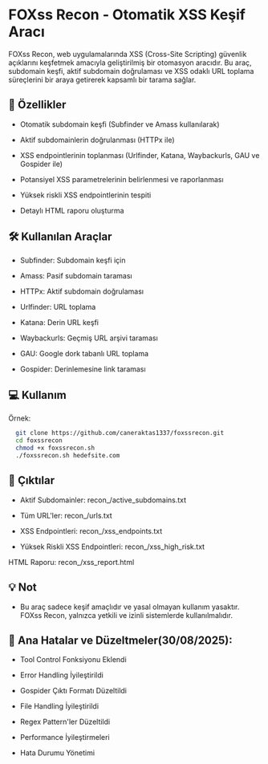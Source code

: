 
# FOXss Recon - Otomatik XSS Keşif Aracı

FOXss Recon, web uygulamalarında XSS (Cross-Site Scripting) güvenlik açıklarını keşfetmek amacıyla geliştirilmiş bir otomasyon aracıdır. Bu araç, subdomain keşfi, aktif subdomain doğrulaması ve XSS odaklı URL toplama süreçlerini bir araya getirerek kapsamlı bir tarama sağlar.


## 🚀 Özellikler

- Otomatik subdomain keşfi (Subfinder ve Amass kullanılarak)

- Aktif subdomainlerin doğrulanması (HTTPx ile)

- XSS endpointlerinin toplanması (Urlfinder, Katana, Waybackurls, GAU ve Gospider ile)

- Potansiyel XSS parametrelerinin belirlenmesi ve raporlanması

- Yüksek riskli XSS endpointlerinin tespiti

- Detaylı HTML raporu oluşturma
## 🛠️ Kullanılan Araçlar

- Subfinder: Subdomain keşfi için

- Amass: Pasif subdomain taraması

- HTTPx: Aktif subdomain doğrulaması

- Urlfinder: URL toplama

- Katana: Derin URL keşfi

- Waybackurls: Geçmiş URL arşivi taraması

- GAU: Google dork tabanlı URL toplama

- Gospider: Derinlemesine link taraması

  
## 💻 Kullanım


Örnek:

```bash 
  git clone https://github.com/caneraktas1337/foxssrecon.git
  cd foxssrecon
  chmod +x foxssrecon.sh
  ./foxssrecon.sh hedefsite.com
```
    
## 📂 Çıktılar

- Aktif Subdomainler: recon_<domain>/active_subdomains.txt

- Tüm URL'ler: recon_<domain>/urls.txt

- XSS Endpointleri: recon_<domain>/xss_endpoints.txt

- Yüksek Riskli XSS Endpointleri: recon_<domain>/xss_high_risk.txt

 HTML Raporu: recon_<domain>/xss_report.html

  
##  💡 Not

- Bu araç sadece keşif amaçlıdır ve yasal olmayan kullanım yasaktır. FOXss Recon, yalnızca yetkili ve izinli sistemlerde kullanılmalıdır.


##  🔧 Ana Hatalar ve Düzeltmeler(30/08/2025):
-  Tool Control Fonksiyonu Eklendi

-  Error Handling İyileştirildi

-  Gospider Çıktı Formatı Düzeltildi

-  File Handling İyileştirildi

-  Regex Pattern'ler Düzeltildi

-  Performance İyileştirmeleri

-  Hata Durumu Yönetimi



  
